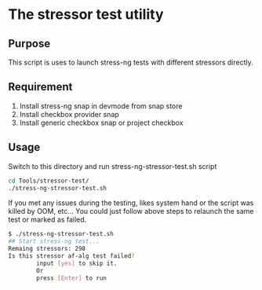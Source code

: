# The stressor test utility

## Purpose

This script is uses to launch stress-ng tests
with different stressors directly.

## Requirement

1. Install stress-ng snap in devmode from snap store
2. Install checkbox provider snap
3. Install generic checkbox snap or project checkbox

## Usage

Switch to this directory and run stress-ng-stressor-test.sh script

```sh
cd Tools/stressor-test/
./stress-ng-stressor-test.sh
```

If you met any issues during the testing, likes system hand or
the script was killed by OOM, etc...
You could just follow above steps to relaunch the same test or marked as failed.

```sh
$ ./stress-ng-stressor-test.sh
## Start stress-ng test...
Remaing stressors: 298
Is this stressor af-alg test failed?
        input [yes] to skip it.
        Or
        press [Enter] to run
```
